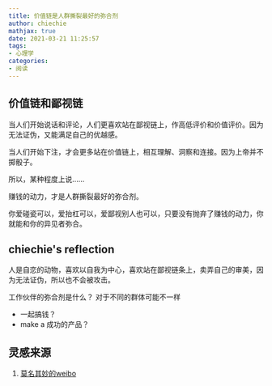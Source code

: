 ```yaml
---
title: 价值链是人群撕裂最好的弥合剂
author: chiechie
mathjax: true
date: 2021-03-21 11:25:57
tags:
- 心理学
categories: 
- 阅读
---
```


## 价值链和鄙视链

当人们开始说话和评论，人们更喜欢站在鄙视链上，作高低评价和价值评价。因为无法证伪，又能满足自己的优越感。

当人们开始下注，才会更多站在价值链上，相互理解、洞察和连接。因为上帝并不掷骰子。

所以，某种程度上说……

赚钱的动力，才是人群撕裂最好的弥合剂。

你爱碰瓷可以，爱抬杠可以，爱鄙视别人也可以，只要没有抛弃了赚钱的动力，你就能和你的异见者弥合。

## chiechie's reflection

人是自恋的动物，喜欢以自我为中心，喜欢站在鄙视链条上，卖弄自己的审美，因为无法证伪，所以也不会被攻击。

工作伙伴的弥合剂是什么？ 对于不同的群体可能不一样

- 一起搞钱？
- make a 成功的产品？


## 灵感来源

1. [莫名其妙的weibo](https://weibo.com/1764741287/K7604uF70?filter=hot&root_comment_id=4616918294855733&type=comment)